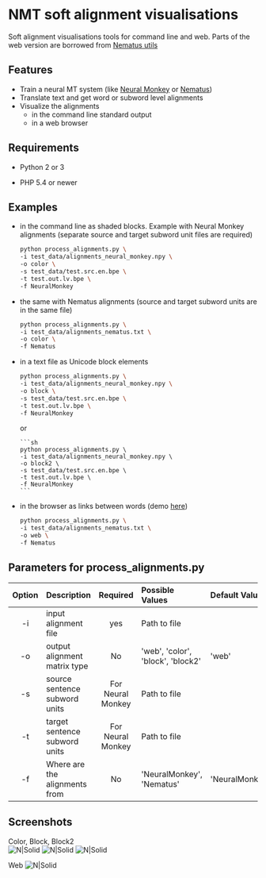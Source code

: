 # NMT soft alignment visualisations
Soft alignment visualisations tools for command line and web. Parts of the web version are borrowed from [Nematus utils](https://github.com/rsennrich/nematus/tree/master/utils)

Features
---------

  - Train a neural MT system (like [Neural Monkey](https://github.com/ufal/neuralmonkey/) or [Nematus](https://github.com/rsennrich/nematus/))
  - Translate text and get word or subword level alignments
  - Visualize the alignments
    - in the command line standard output
    - in a web browser

Requirements
---------

* Python 2 or 3

* PHP 5.4 or newer

Examples
---------

  - in the command line as shaded blocks. Example with Neural Monkey alignments (separate source and target subword unit files are required)
	
	```sh
	python process_alignments.py \
	-i test_data/alignments_neural_monkey.npy \
	-o color \
	-s test_data/test.src.en.bpe \
	-t test.out.lv.bpe \
	-f NeuralMonkey
	```
	
  - the same with Nematus alignments (source and target subword units are in the same file)
	
	```sh
	python process_alignments.py \
	-i test_data/alignments_nematus.txt \
	-o color \
	-f Nematus
	```
	
  - in a text file as Unicode block elements
	
	```sh
	python process_alignments.py \
	-i test_data/alignments_neural_monkey.npy \
	-o block \
	-s test_data/test.src.en.bpe \
	-t test.out.lv.bpe \
	-f NeuralMonkey
	```
	
	  or
		
		```sh
		python process_alignments.py \
		-i test_data/alignments_neural_monkey.npy \
		-o block2 \
		-s test_data/test.src.en.bpe \
		-t test.out.lv.bpe \
		-f NeuralMonkey
		```
	
  - in the browser as links between words (demo [here](http://lielakeda.lv/other/NLP/alignments/?s=19))
	
	```sh
	python process_alignments.py \
	-i test_data/alignments_nematus.txt \
	-o web \
	-f Nematus
	```

Parameters for process_alignments.py
---------

| Option | Description                   | Required 		 | Possible Values 			 		| Default Value  |
|:------:|:------------------------------|:-----------------:|:---------------------------------|:---------------|
| -i     | input alignment file			 | yes     			 | Path to file						|				 |
| -o     | output alignment matrix type	 | No      		 	 | 'web', 'color', 'block', 'block2'| 'web'			 |
| -s     | source sentence subword units | For Neural Monkey | Path to file			  	 		|				 |
| -t     | target sentence subword units | For Neural Monkey | Path to file			  	 		|				 |
| -f     | Where are the alignments from | No     	 		 | 'NeuralMonkey', 'Nematus' 		| 'NeuralMonkey' |

Screenshots
---------
Color, Block, Block2  
![N|Solid](https://github.com/M4t1ss/sAliViz/blob/master/screenshots/colorAlignments.PNG?raw=true) ![N|Solid](https://github.com/M4t1ss/sAliViz/blob/master/screenshots/blockAlignments.PNG?raw=true) ![N|Solid](https://github.com/M4t1ss/sAliViz/blob/master/screenshots/block2.png?raw=true) 

Web
![N|Solid](https://github.com/M4t1ss/sAliViz/blob/master/screenshots/webAlignments.PNG?raw=true)
